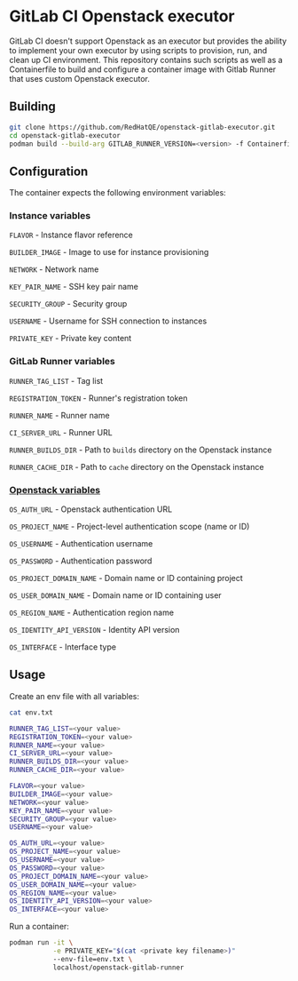 # GitLab CI Openstack executor

GitLab CI doesn't support Openstack as an executor but provides the ability to implement your own
executor by using scripts to provision, run, and clean up CI environment. This repository contains
such scripts as well as a Containerfile to build and configure a container image with Gitlab Runner
that uses custom Openstack executor.

## Building

```sh
git clone https://github.com/RedHatQE/openstack-gitlab-executor.git
cd openstack-gitlab-executor
podman build --build-arg GITLAB_RUNNER_VERSION=<version> -f Containerfile -t openstack-gitlab-runner
```

## Configuration

The container expects the following environment variables:

### Instance variables

`FLAVOR` - Instance flavor reference

`BUILDER_IMAGE` - Image to use for instance provisioning

`NETWORK` - Network name

`KEY_PAIR_NAME` - SSH key pair name

`SECURITY_GROUP` - Security group

`USERNAME` - Username for SSH connection to instances

`PRIVATE_KEY` - Private key content

### GitLab Runner variables

`RUNNER_TAG_LIST` - Tag list

`REGISTRATION_TOKEN` - Runner's registration token

`RUNNER_NAME` - Runner name

`CI_SERVER_URL` - Runner URL

`RUNNER_BUILDS_DIR` - Path to `builds` directory on the Openstack instance

`RUNNER_CACHE_DIR` - Path to `cache` directory on the Openstack instance

### [Openstack variables](https://docs.openstack.org/python-openstackclient/latest/cli/man/openstack.html#environment-variables)

`OS_AUTH_URL` - Openstack authentication URL

`OS_PROJECT_NAME` - Project-level authentication scope (name or ID)

`OS_USERNAME` - Authentication username

`OS_PASSWORD` - Authentication password

`OS_PROJECT_DOMAIN_NAME` - Domain name or ID containing project

`OS_USER_DOMAIN_NAME` - Domain name or ID containing user

`OS_REGION_NAME` - Authentication region name

`OS_IDENTITY_API_VERSION` - Identity API version

`OS_INTERFACE` - Interface type

## Usage

Create an env file with all variables:

```sh
cat env.txt

RUNNER_TAG_LIST=<your value>
REGISTRATION_TOKEN=<your value>
RUNNER_NAME=<your value>
CI_SERVER_URL=<your value>
RUNNER_BUILDS_DIR=<your value>
RUNNER_CACHE_DIR=<your value>

FLAVOR=<your value>
BUILDER_IMAGE=<your value>
NETWORK=<your value>
KEY_PAIR_NAME=<your value>
SECURITY_GROUP=<your value>
USERNAME=<your value>

OS_AUTH_URL=<your value>
OS_PROJECT_NAME=<your value>
OS_USERNAME=<your value>
OS_PASSWORD=<your value>
OS_PROJECT_DOMAIN_NAME=<your value>
OS_USER_DOMAIN_NAME=<your value>
OS_REGION_NAME=<your value>
OS_IDENTITY_API_VERSION=<your value>
OS_INTERFACE=<your value>
```

Run a container:

```sh
podman run -it \
           -e PRIVATE_KEY="$(cat <private key filename>)"
           --env-file=env.txt \
           localhost/openstack-gitlab-runner
```
